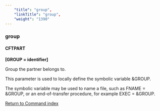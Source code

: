 ```yaml
---
    "title": "group",
    "linkTitle": "group",
    "weight": "1390"
---
```

<span id="group"></span>

### group

#### CFTPART

**[GROUP = identifier]**

Group the partner belongs to.

This parameter is used to locally define the symbolic variable &GROUP.

The symbolic variable may be used to name a file, such as FNAME = &GROUP,
or an end-of-transfer procedure, for example EXEC = &GROUP.

[Return to Command index](../../)
